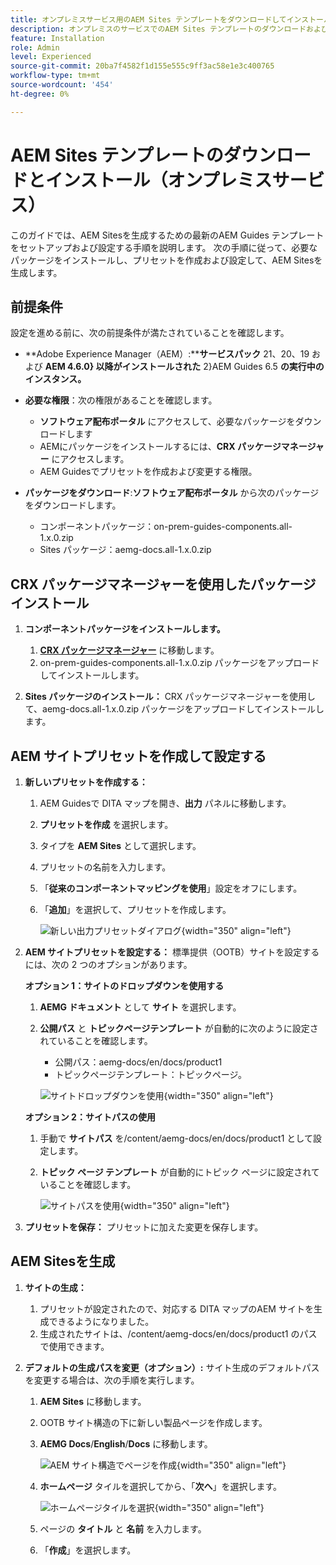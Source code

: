 ```yaml
---
title: オンプレミスサービス用のAEM Sites テンプレートをダウンロードしてインストールする
description: オンプレミスのサービスでのAEM Sites テンプレートのダウンロードおよびインストール方法について説明します
feature: Installation
role: Admin
level: Experienced
source-git-commit: 20ba7f4582f1d155e555c9ff3ac58e1e3c400765
workflow-type: tm+mt
source-wordcount: '454'
ht-degree: 0%

---
```


# AEM Sites テンプレートのダウンロードとインストール（オンプレミスサービス）

このガイドでは、AEM Sitesを生成するための最新のAEM Guides テンプレートをセットアップおよび設定する手順を説明します。 次の手順に従って、必要なパッケージをインストールし、プリセットを作成および設定して、AEM Sitesを生成します。

## 前提条件

設定を進める前に、次の前提条件が満たされていることを確認します。

- **Adobe Experience Manager（AEM）:****サービスパック** 21、20、19 および **AEM 4.6.0} 以降がインストールされた** 2}AEM Guides 6.5 **の実行中のインスタンス。**

- **必要な権限**：次の権限があることを確認します。

   - **ソフトウェア配布ポータル** にアクセスして、必要なパッケージをダウンロードします
   - AEMにパッケージをインストールするには、**CRX パッケージマネージャー** にアクセスします。
   - AEM Guidesでプリセットを作成および変更する権限。

- **パッケージをダウンロード**:**ソフトウェア配布ポータル** から次のパッケージをダウンロードします。

   - コンポーネントパッケージ：on-prem-guides-components.all-1.x.0.zip
   - Sites パッケージ：aemg-docs.all-1.x.0.zip

## CRX パッケージマネージャーを使用したパッケージインストール

1. **コンポーネントパッケージをインストールします。**
   1. [**CRX パッケージマネージャー**](http://<your-aem-instance>/crx/packmgr) に移動します。
   2. on-prem-guides-components.all-1.x.0.zip パッケージをアップロードしてインストールします。

2. **Sites パッケージのインストール：** CRX パッケージマネージャーを使用して、aemg-docs.all-1.x.0.zip パッケージをアップロードしてインストールします。


## AEM サイトプリセットを作成して設定する

1. **新しいプリセットを作成する：**
   1. AEM Guidesで DITA マップを開き、**出力** パネルに移動します。
   2. **プリセットを作成** を選択します。
   3. タイプを **AEM Sites** として選択します。
   4. プリセットの名前を入力します。
   5. 「**従来のコンポーネントマッピングを使用**」設定をオフにします。
   6. 「**追加**」を選択して、プリセットを作成します。

      ![ 新しい出力プリセットダイアログ ](/help/product-guide/knowledge-base/kb-articles/assets/publishing/new-output-preset.png){width="350" align="left"}


2. **AEM サイトプリセットを設定する：** 標準提供（OOTB）サイトを設定するには、次の 2 つのオプションがあります。

   **オプション 1：サイトのドロップダウンを使用する**

   1. **AEMG ドキュメント** として **サイト** を選択します。
   2. **公開パス** と **トピックページテンプレート** が自動的に次のように設定されていることを確認します。
      - 公開パス：aemg-docs/en/docs/product1
      - トピックページテンプレート：トピックページ。

      ![ サイトドロップダウンを使用 ](/help/product-guide/knowledge-base/kb-articles/assets/publishing/use-site-dropdown.png){width="350" align="left"}

   **オプション 2：サイトパスの使用**

   1. 手動で **サイトパス** を/content/aemg-docs/en/docs/product1 として設定します。
   2. **トピック ページ テンプレート** が自動的にトピック ページに設定されていることを確認します。

      ![ サイトパスを使用 ](/help/product-guide/knowledge-base/kb-articles/assets/publishing/use-site-path.png){width="350" align="left"}

3. **プリセットを保存：** プリセットに加えた変更を保存します。

## AEM Sitesを生成

1. **サイトの生成：**
   1. プリセットが設定されたので、対応する DITA マップのAEM サイトを生成できるようになりました。
   2. 生成されたサイトは、/content/aemg-docs/en/docs/product1 のパスで使用できます。
2. **デフォルトの生成パスを変更（オプション）:** サイト生成のデフォルトパスを変更する場合は、次の手順を実行します。

   1. **AEM Sites** に移動します。
   2. OOTB サイト構造の下に新しい製品ページを作成します。
   3. **AEMG Docs**/**English**/**Docs** に移動します。

      ![AEM サイト構造でページを作成 ](/help/product-guide/knowledge-base/kb-articles/assets/publishing/create-new-page.png){width="350" align="left"}

   4. **ホームページ** タイルを選択してから、「**次へ**」を選択します。

      ![ ホームページタイルを選択 ](/help/product-guide/knowledge-base/kb-articles/assets/publishing/home-page-tile.png){width="350" align="left"}

   5. ページの **タイトル** と **名前** を入力します。
   6. 「**作成**」を選択します。

